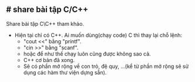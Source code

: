 ﻿﻿# share bài tập C/C++
---
Share bài tập C\C++ tham khảo. 

- Hiện tại chỉ có C++. Ai muốn dùng(chạy code) C thì thay lại chỗ lệnh:
  - "cout <<" bằng "printf". 
  - "cin >>" bằng "scanf". 
  - hoặc để như thế chạy luôn cũng được không sao cả.
  - C++ cơ bản đã xong. 
  - Sẽ có phần mở rộng về con trỏ, đệ quy,  ...(kể từ phần mở rộng sẽ sử dụng các hàm thư viện dựng sẵn). 